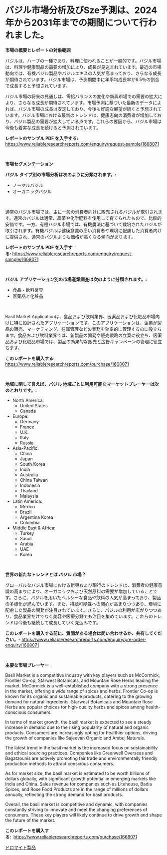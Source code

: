 <p><h1>バジル市場分析及びSze予測は、2024年から2031年までの期間について行われました。</h1></p><p><strong>市場の概要とレポートの対象範囲</strong></p>
<p><p>バジルは、ハーブの一種であり、料理に使われることが一般的です。バジル市場は、料理や健康製品の需要の増加により、成長が見込まれています。最近の市場動向では、有機バジル製品やバジルエキスの人気が高まっており、さらなる成長が期待されています。バジル市場は、予測期間中に年平均成長率が6.5％の割合で成長すると予想されています。</p><p>バジル市場の将来の見通しは、需給バランスの変化や新興市場での需要の拡大により、さらなる成長が期待されています。市場予測に基づいた最新のデータによれば、バジル市場の成長は安定しており、今後も好調な展望が続くと予想されています。バジル市場における最新のトレンドは、健康志向の消費者が増加しており、バジル製品の需要が拡大している点です。これらの要因から、バジル市場は今後も着実な成長を続けると予測されています。</p></p>
<p><strong>レポートのサンプル PDF を入手する:</strong> <a href="https://www.reliableresearchreports.com/enquiry/request-sample/1668071">https://www.reliableresearchreports.com/enquiry/request-sample/1668071</a></p>
<p>&nbsp;</p>
<p><strong>市場セグメンテーション</strong></p>
<p><strong>バジル タイプ別の市場分析は次のように分類されます。:</strong></p>
<p><ul><li>ノーマルバジル</li><li>オーガニックバジル</li></ul></p>
<p>&nbsp;</p>
<p><p>通常のバジル市場では、主に一般の消費者向けに販売されるバジルが取引されます。通常のバジルは通常、農薬や化学肥料を使用して育てられたもので、比較的安価です。一方、有機バジル市場では、有機農法に基づいて栽培されたバジルが取引されます。有機バジルは健康意識の高い消費者や環境に配慮した消費者向けに提供され、通常のバジルよりも価格が高くなる傾向があります。</p></p>
<p><strong>レポートのサンプル PDF を入手する:</strong>&nbsp;<a href="https://www.reliableresearchreports.com/enquiry/request-sample/1668071">https://www.reliableresearchreports.com/enquiry/request-sample/1668071</a></p>
<p>&nbsp;</p>
<p><strong> バジル アプリケーション別の市場産業調査は次のように分類されます。:</strong></p>
<p><ul><li>食品・飲料業界</li><li>医薬品と化粧品</li></ul></p>
<p>&nbsp;</p>
<p><p>Basil Market Applicationは、食品および飲料業界、医薬品および化粧品市場向けに特に設計されたアプリケーションです。このアプリケーションは、企業が製品の販売、マーケティング、在庫管理などの業務を効率的に管理するのに役立ちます。食品および飲料業界では、新製品の開発や販売戦略の立案に役立ち、医薬品および化粧品市場では、製品の効果的な販売と広告キャンペーンの管理に役立ちます。</p></p>
<p><strong>このレポートを購入する:</strong>&nbsp; <a href="https://www.reliableresearchreports.com/purchase/1668071">https://www.reliableresearchreports.com/purchase/1668071</a></p>
<p>&nbsp;</p>
<p><strong>地域に関して言えば、バジル 地域ごとに利用可能なマーケットプレーヤーは次のとおりです。:</strong></p>
<p><ul>
    <li>
        North America:
        <ul>
            <li>United States</li>
            <li>Canada</li>
        </ul>
    </li>
    <li>
        Europe:
        <ul>
            <li>Germany</li>
            <li>France</li>
            <li>U.K.</li>
            <li>Italy</li>
            <li>Russia</li>
        </ul>
    </li>
    <li>
        Asia-Pacific:
        <ul>
            <li>China</li>
            <li>Japan</li>
            <li>South Korea</li>
            <li>India</li>
            <li>Australia</li>
            <li>China Taiwan</li>
            <li>Indonesia</li>
            <li>Thailand</li>
            <li>Malaysia</li>
        </ul>
    </li>
    <li>
        Latin America:
        <ul>
            <li>Mexico</li>
            <li>Brazil</li>
            <li>Argentina Korea</li>
            <li>Colombia</li>
        </ul>
    </li>
    <li>
        Middle East & Africa:
        <ul>
            <li>Turkey</li>
            <li>Saudi</li>
            <li>Arabia</li>
            <li>UAE</li>
            <li>Korea</li>
        </ul>
    </li>
    </ul></p>
<p>&nbsp;</p>
<p><strong>世界の新たなトレンドとは バジル 市場？</strong></p>
<p><p>グローバルなバジル市場における新興および現行のトレンドは、消費者の健康意識の高まりにより、オーガニックおよび天然原料の需要が増加していることです。さらに、バジルを用いたヘルシーな食品や飲料の人気が高まっており、製品の多様化が進んでいます。また、持続可能性への関心が高まりつつあり、環境に配慮した製品の開発が注目されています。さらに、バジルの利用が広がりつつあり、食品業界だけでなく美容や医療分野でも注目を集めています。これらのトレンドは今後も継続して成長していく見込みです。</p></p>
<p><strong>このレポートを購入する前に、質問がある場合は問い合わせるか、共有してください。</strong>- <a href="https://www.reliableresearchreports.com/enquiry/pre-order-enquiry/1668071">https://www.reliableresearchreports.com/enquiry/pre-order-enquiry/1668071</a></p>
<p>&nbsp;</p>
<p><strong>主要な市場プレーヤー</strong></p>
<p><p>Basil Market is a competitive industry with key players such as McCormick, Frontier Co-op, Starwest Botanicals, and Mountain Rose Herbs leading the market. McCormick is a well-established company with a strong presence in the market, offering a wide range of spices and herbs. Frontier Co-op is known for its organic and sustainable products, catering to the growing demand for natural ingredients. Starwest Botanicals and Mountain Rose Herbs are popular choices for high-quality herbs and spices among health-conscious consumers.</p><p>In terms of market growth, the basil market is expected to see a steady increase in demand due to the rising popularity of natural and organic products. Consumers are increasingly opting for healthier options, driving the growth of companies like Sajeevan Organic and Ambuj Naturals.</p><p>The latest trend in the basil market is the increased focus on sustainability and ethical sourcing practices. Companies like Greenwell Overseas and Bagatzounis are actively promoting fair trade and environmentally friendly production methods to attract conscious consumers.</p><p>As for market size, the basil market is estimated to be worth billions of dollars globally, with significant growth potential in emerging markets like India and China. Sales revenue for companies such as Litehouse, Badia Spices, and Rose Food Products are in the range of millions of dollars annually, reflecting the strong demand for basil products.</p><p>Overall, the basil market is competitive and dynamic, with companies constantly striving to innovate and meet the changing preferences of consumers. These key players will likely continue to drive growth and shape the future of the market.</p></p>
<p><strong>このレポートを購入する:</strong>&nbsp;&nbsp;<a href="https://www.reliableresearchreports.com/purchase/1668071">https://www.reliableresearchreports.com/purchase/1668071</a></p>
<p><p><a href="https://github.com/zoetazuur/Market-Research-Report-List-1/blob/main/929645615235.md">ドロマイト製品</a></p></p>